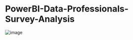 # PowerBI-Data-Professionals-Survey-Analysis
![image](https://github.com/mujtbkhn/PowerBI-Data-Professionals-Survey-Analysis/assets/86319200/ac3b5332-7164-4e7a-989f-d37fa1ba1e28)

